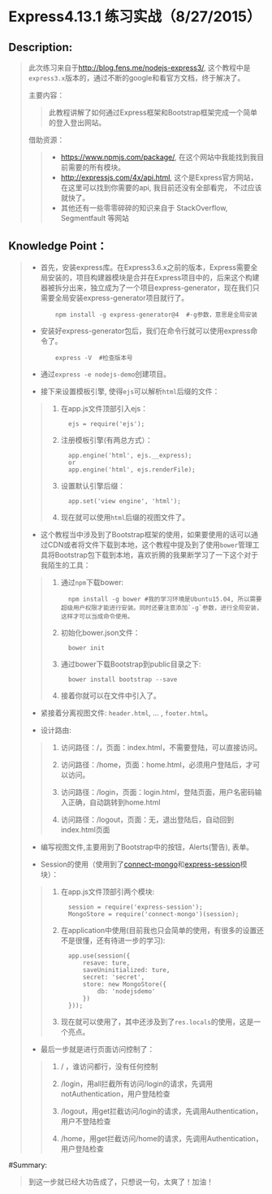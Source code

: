 # Express4.13.1 练习实战（8/27/2015）

## Description: 

> 此次练习来自于<http://blog.fens.me/nodejs-express3/>, 这个教程中是`express3.x`版本的，通过不断的google和看官方文档，终于解决了。
>
> 主要内容：
>
>> 此教程讲解了如何通过Express框架和Bootstrap框架完成一个简单的登入登出网站。
>
> 借助资源：
>
>> - <https://www.npmjs.com/package/>, 在这个网站中我能找到我目前需要的所有模块。
>> - <http://expressjs.com/4x/api.html>, 这个是Express官方网站，在这里可以找到你需要的api, 我目前还没有全部看完， 不过应该就快了。
>> - 其他还有一些零零碎碎的知识来自于 StackOverflow, Segmentfault 等网站

## Knowledge Point：

> - 首先，安装express库。在Express3.6.x之前的版本，Express需要全局安装的，项目构建器模块是合并在Express项目中的，后来这个构建器被拆分出来，独立成为了一个项目express-generator，现在我们只需要全局安装express-generator项目就行了。
>
>           npm install -g express-generator@4  #-g参数，意思是全局安装
>
> - 安装好express-generator包后，我们在命令行就可以使用express命令了。
>
>           express -V  #检查版本号
>
> - 通过`express -e nodejs-demo`创建项目。
>
> - 接下来设置模板引擎, 使得`ejs`可以解析`html`后缀的文件：
>
>> 1. 在app.js文件顶部引入ejs：
>>
>>          ejs = require('ejs');
>>
>> 2. 注册模板引擎(有两总方式）：
>>
>>          app.engine('html', ejs.__express);
>>          or
>>          app.engine('html', ejs.renderFile);
>>
>> 3. 设置默认引擎后缀：
>>
>>          app.set('view engine', 'html');
>>
>> 4. 现在就可以使用`html`后缀的视图文件了。
>
> - 这个教程当中涉及到了Bootstrap框架的使用，如果要使用的话可以通过CDN或者将文件下载到本地，这个教程中提及到了使用`bower`管理工具将Bootstrap包下载到本地，喜欢折腾的我果断学习了一下这个对于我陌生的工具：
>
>> 1. 通过`npm`下载bower:
>>          
>>          npm install -g bower #我的学习环境是Ubuntu15.04, 所以需要超级用户权限才能进行安装。同时还要注意添加`-g`参数，进行全局安装，这样才可以当成命令使用。
>>
>> 2. 初始化bower.json文件：
>>
>>          bower init
>>
>> 3. 通过bower下载Bootstrap到public目录之下:
>>
>>          bower install bootstrap --save
>>
>> 4. 接着你就可以在文件中引入了。
>
> - 紧接着分离视图文件: `header.html`, ... , `footer.html`。
>
> - 设计路由:
>
>> 1. 访问路径：/，页面：index.html，不需要登陆，可以直接访问。
>>
>> 2. 访问路径：/home，页面：home.html，必须用户登陆后，才可以访问。
>>
>> 3. 访问路径：/login，页面：login.html，登陆页面，用户名密码输入正确，自动跳转到home.html
>>
>> 4. 访问路径：/logout，页面：无，退出登陆后，自动回到index.html页面
>
> - 编写视图文件,主要用到了Bootstrap中的按钮，Alerts(警告), 表单。
>
> - Session的使用（使用到了[connect-mongo](https://www.npmjs.com/package/connect-mongo)和[express-session](https://www.npmjs.com/package/express-session)模块）：
>
>> 1. 在app.js文件顶部引两个模块:
>>
>>          session = require('express-session');
>>          MongoStore = require('connect-mongo')(session);
>>
>> 2. 在application中使用(目前我也只会简单的使用，有很多的设置还不是很懂，还有待进一步的学习):
>>
>>          app.use(session({
>>              resave: ture,
>>              saveUninitialized: ture,
>>              secret: 'secret',
>>              store: new MongoStore({
>>                  db: 'nodejsdemo'
>>              })
>>          }));
>>
>> 3. 现在就可以使用了，其中还涉及到了`res.locals`的使用，这是一个亮点。
>
> - 最后一步就是进行页面访问控制了：
>
>> 1. / ，谁访问都行，没有任何控制
>>
>> 2. /login，用all拦截所有访问/login的请求，先调用notAuthentication，用户登陆检查
>>
>> 3. /logout，用get拦截访问/login的请求，先调用Authentication，用户不登陆检查
>>
>> 4. /home，用get拦截访问/home的请求，先调用Authentication，用户登陆检查
>

#Summary:

> 到这一步就已经大功告成了，只想说一句，太爽了！加油！
